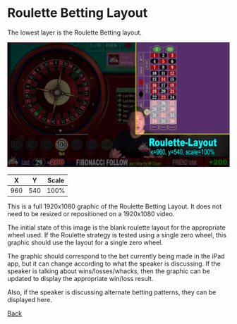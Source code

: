 # Roulette Betting Layout

The lowest layer is the Roulette Betting layout.

![Betting Layout](img/Video-Layout-100-roulette-betting-layout.png)

|X|Y|Scale|
|-|-|-----|
|960|540|100%|

This is a full 1920x1080 graphic of the Roulette Betting Layout. It does not need to be resized or repositioned on a 1920x1080 video.

The initial state of this image is the blank roulette layout for the appropriate wheel used. If the Roulette strategy is tested using a single zero wheel, this graphic should use the layout for a single zero wheel.

The graphic should correspond to the bet currently being made in the iPad app, but it can change according to what the speaker is discussing. If the speaker is talking about wins/losses/whacks, then the graphic can be updated to display the appropriate win/loss result.

Also, if the speaker is discussing alternate betting patterns, they can be displayed here.

[Back](index.md)
